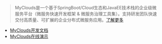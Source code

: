 > MyClouds是一个基于SpringBoot/Cloud生态和JavaEE技术栈的企业级微服务平台（微服务快速开发框架 & 微服务治理工具集）。支持研发团队快速交付高质量、可扩展的企业分布式微服务应用。[了解更多](https://gitee.com/osworks/MyClouds/tree/master/myclouds-docs)

- [MyClouds开发文档 ](https://gitee.com/osworks/MyClouds/tree/master/myclouds-docs) 
- [MyClouds在线演示](http://118.126.108.44/myclouds/login.html)
